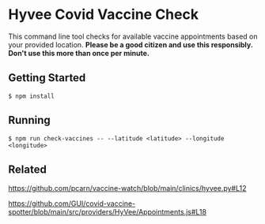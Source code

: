 # Hyvee Covid Vaccine Check

This command line tool checks for available vaccine appointments based on your provided location. **Please be a good citizen and use this responsibly. Don't use this more than once per minute.**

## Getting Started

```
$ npm install
```

## Running

```
$ npm run check-vaccines -- --latitude <latitude> --longitude <longitude>
```

## Related

https://github.com/pcarn/vaccine-watch/blob/main/clinics/hyvee.py#L12

https://github.com/GUI/covid-vaccine-spotter/blob/main/src/providers/HyVee/Appointments.js#L18

